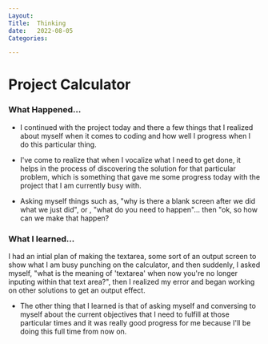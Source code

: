 ```yaml
---
Layout:
Title:  Thinking
date:   2022-08-05
Categories:

---
```


# Project Calculator
### What Happened...
- I continued with the project today and there a few things that I realized about myself when it comes to coding and how well I progress when I do this particular thing.

- I've come to realize that when I vocalize what I need to get done, it helps in the process of discovering the solution for that particular problem, which is something that gave me some progress today with the project that I am currently busy with.

- Asking myself things such as, "why is there a blank screen after we did what we just did", or , "what do you need to happen"... then "ok, so how can we make that happen?

### What I learned...
I had an intial plan of making the textarea, some sort of an output screen to show what I am busy punching on the calculator, and then suddenly, I asked myself, "what is the meaning of 'textarea' when now you're no longer inputing within that text area?", then I realized my error and began working on other solutions to get an output effect.

- The other thing that I learned is that of asking myself and conversing to myself about the current objectives that I need to fulfill at those particular times and it was really good progress for me because I'll be doing this full time from now on.